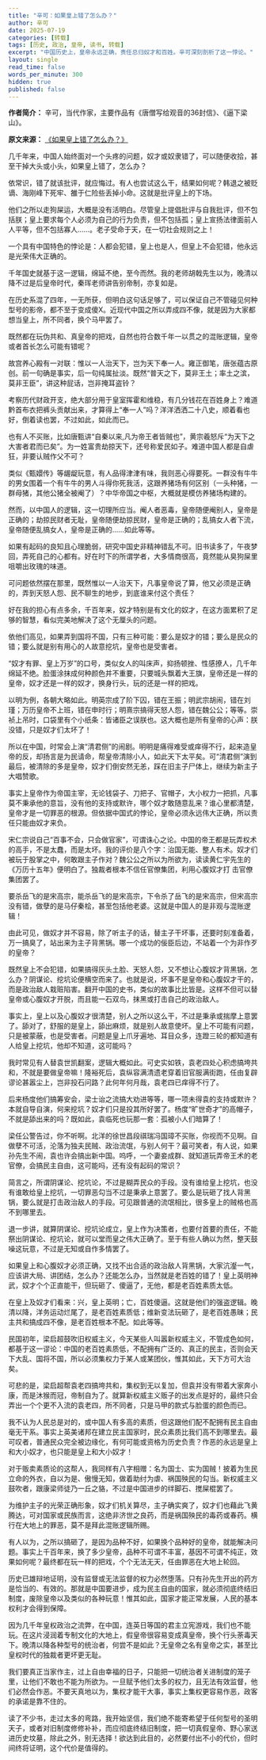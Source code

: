 ```yaml
---
title: "辛可：如果皇上错了怎么办？"
author: 辛可
date: 2025-07-19
categories: [转载]
tags: [历史, 政治, 皇帝, 读书, 转载]
excerpt: "中国历史上，皇帝永远正确，责任总归奴才和百姓。辛可深刻剖析了这一悖论。"
layout: single
read_time: false
words_per_minute: 300
hidden: true
published: false
---
```



**作者简介：** 辛可，当代作家，主要作品有《唐僧写给观音的36封信》、《逼下梁山》。

**原文来源：** [《如果皇上错了怎么办？》](https://www.chinesepen.org/blog/archives/143701) 

几千年来，中国人始终面对一个头疼的问题，奴才或奴隶错了，可以随便收拾，甚至干掉大头或小头，如果皇上错了，怎么办？

依常识，错了就该批评，就应悔过。有人也尝试这么干，结果如何呢？韩退之被贬谪、海刚峰下死牢、雒于仁险些丢掉小命。这就是批评皇上的下场。

他们之所以走狗屎运，大概是没有活明白。尽管皇上提倡批评与自我批评，但不包括朕；皇上要求每个人必须为自己的行为负责，但不包括孤；皇上宣扬法律面前人人平等，但不包括寡人……。老子受命于天，在一切社会规则之上！

一个具有中国特色的悖论是：人都会犯错，皇上也是人，但皇上不会犯错，他永远是光荣伟大正确的。

千年国史就基于这一逻辑，绵延不绝，至今而然。我的老师胡戟先生以为，晚清以降不过是后皇帝时代，秦珲老师讲告别帝制，亦复如是。

在历史系混了四年，一无所获，但明白这句话足够了，可以保证自己不管碰见何种型号的影帝，都不至于变成傻X。近现代中国之所以弄成四不像，就是因为大家都想当皇上，所不同者，换个马甲罢了。

既然都在玩伪共和、真皇帝的把戏，自然也符合数千年一以贯之的混账逻辑，皇帝或者首长怎么可能有错呢？

故宫养心殿有一对联：惟以一人治天下，岂为天下奉一人。雍正御笔，唐张蕴古原创。前一句确是事实，后一句纯属扯淡。既然“普天之下，莫非王土；率土之滨，莫非王臣”，讲这种屁话，岂非掩耳盗铃？

考察历代财政开支，绝大部分用于皇室挥霍和维稳，有几分钱花在百姓身上？难道黔首布衣把裤头贡献出来，才算得上“奉一人”吗？洋洋洒洒二十八史，顺着看也好，倒着读也罢，不过如此，如此而已。

也有人不买账，比如唐甄讲“自秦以来,凡为帝王者皆贼也”，黄宗羲怒斥“为天下之大害者君而已矣”。为一姓富贵劫掠天下，还号称爱民如子。难道中国人都是自虐狂，非要认贼作父不可？

类似《甄嬛传》等龌龊玩意，有人品得津津有味，我则恶心得要死。一群没有牛牛的男女围着一个有牛牛的男人斗得你死我活，这跟养猪场有何区别（一头种猪，一群母猪，其他公猪全被阉了）？中华帝国之中枢，大概就是模仿养猪场构建的。

然而，以中国人的逻辑，这一切理所应当。阉人者恶毒，皇帝随便阉别人，皇帝是正确的；劫掠民财者无耻，皇帝随便劫掠民财，皇帝是正确的；乱搞女人者下流，皇帝随便乱搞女人，皇帝是正确的……如此等等。

如果有起码的良知且心理脆弱，研究中国史非精神错乱不可。旧书读多了，午夜梦回，弄死自己的心都有。好在时下的所谓学者，大多情商很高，竟然能从臭狗屎里咀嚼出玫瑰的味道。

可问题依然摆在那里，既然惟以一人治天下，凡事皇帝说了算，他又必须是正确的，弄到天怒人怨、民不聊生的地步，到底谁来付这个责任？

好在我的担心有点多余，千百年来，奴才特别是有文化的奴才，在这方面累积了足够的智慧，看似完美地解决了这个无厘头的问题。

依他们高见，如果弄到国将不国，只有三种可能：要么是奴才的错；要么是民众的错；要么就是别有用心的人故意挖坑，皇帝也是受害者。

“奴才有罪、皇上万岁”的口号，类似女人的叫床声，抑扬顿挫、性感撩人，几千年绵延不绝。脸蛋涂抹成何种颜色并不重要，只要城头飘着大王旗，皇帝还是一样的皇帝，奴才还是一样的奴才，换身行头，玩的还是一样的把戏。

以明为例，各朝大略如此。明英宗成了阶下囚，错在王振；明武宗胡闹，错在刘瑾；万历皇帝不上班，错在申时行；明熹宗搞得天怒人怨，错在魏公公；等等。崇祯上吊时，口袋里有个小纸条：皆诸臣之误朕也。这大概也是所有皇帝的心声：朕没错，只是奴才们太坏了！

所以在中国，时常会上演“清君侧”的闹剧。明明是痛得难受或痒得不行，起来造皇帝的反，却扬言是为民请命，帮皇帝清除小人，如此天下太平矣。可“清君侧”演到最后，被清除的多是皇帝，奴才们倒安然无恙，踩在旧主子尸体上，继续为新主子大唱赞歌。

事实上皇帝作为帝国主宰，无论钱袋子、刀把子、官帽子，大小权力一把抓，凡事莫不秉承他的意旨，没有他的支持或默许，哪个奴才敢随意乱来？谁心里都清楚，皇帝才是一切罪恶的根源。但依据中国式的悖论，皇帝必须永远伟大正确，所以责任只能由奴才来负。

宋仁宗说自己“百事不会，只会做官家”，可谓诛心之论。中国的帝王都是玩弄权术的高手，不是太蠢，而是太坏。我的评价是八个字：治国无能、整人有术。奴才们被玩于股掌之中，何敢跟主子作对？魏公公之所以为所欲为，读读黄仁宇先生的《万历十五年》便明白了。独裁者根本不信任官僚集团，利用心腹奴才打 击官僚集团罢了。

要杀岳飞的是宋高宗，能杀岳飞的是宋高宗，下令杀了岳飞的是宋高宗，但宋高宗没有错，做孽的是马仔秦桧，甚至包括他老婆。这就是中国人的是非观与混账逻辑！

由此可见，做奴才并不容易，除了听主子的话，替主子干坏事，还要时刻准备着，万一搞臭了，站出来为主子背黑锅。哪一个成功的佞臣后边，不站着一个为非作歹的皇帝？

既然皇上不会犯错，如果搞得灰头土脸、天怒人怨，又不想让心腹奴才背黑锅，怎么办？阴谋论、挖坑论便横空而来了。也就是说，坏事不是皇帝和心腹奴才干的，而是政治敌人栽赃陷害。翻开中国的史书，类似的故事比比皆是。这样不但可以替皇帝或心腹奴才开脱，而且能一石双鸟，抹黑或打击自己的政治敌人。

事实上，皇上以及心腹奴才很清楚，别人之所以这么干，不过是秉承或揣摩上意罢了。舔对了，舒服的是皇上，舔出麻烦，就是别人故意使坏。皇上不可能有问题，只是被蒙蔽，也是受害者。问题是皇上爪牙遍地、耳目众多，连蹬三轮的都知道有人给皇上挖坑，他却不知道，这可能吗？

我时常见有人替袁世凯翻案，逻辑大概如此。可史实如铁，袁老四处心积虑搞垮共和，不就是要做皇帝嘛！隆裕死后，袁纵容满清遗老穿着旧官服满街跑，任由复辟谬论甚嚣尘上，岂非投石问路？此何年何月哉，袁老四已痒得不行了。

后来杨度他们搞筹安会，梁士诒之流搞大劝进等等，哪一项未得袁的支持或默许？本就自导自演，何来挖坑？奴才们只是投其所好罢了。杨度“旷世奇才”的高帽子，不就是舔出来的吗？既如此，袁临死也玩那一套：孤被小人们暗算了！

梁任公警告过，你不听啊。北洋的徐世昌段祺瑞冯国璋不买账，你视而不见啊。自做孽不可活，沦落为独夫民贼、政治流氓，与别人何干？最可笑者，有人说，如果孙先生不闹，袁也许会搞出新中国。呜呼，一个妻妾成群、就知道玩弄帝王术的老官僚，会搞民主自由，这可能吗，还有没有起码的常识？

简言之，所谓阴谋论、挖坑论，不过是糊弄民众的手段。没有谁给皇上挖坑，也没有谁敢给皇上挖坑，一切罪恶勾当不过是秉承上意罢了。要么是玩砸了找人背黑锅，要么就是打击政治敌人的手段。可见跟普通的流氓相比，很多皇上的贼格也高不到哪里去。

退一步讲，就算阴谋论、挖坑论成立，皇上作为决策者，也要付首要的责任，不能祭出阴谋论、挖坑论，就可以堂而皇之伟大正确了。至于有些人确以为然，整天鼓噪这玩意，不过是无知或自作多情罢了。

如果皇上和心腹奴才必须正确，又找不出合适的政治敌人背黑锅，大家沆瀣一气，应该讲大局、讲团结，怎么办？还能怎么办，当然就是老百姓的错了！皇上英明神武，奴才个个正直能干，但玩砸了、傻逼了，无他，都是老百姓素质太低。

在皇上及奴才们看来：兴，皇上英明；亡，百姓傻逼。这就是他们的强盗逻辑。晚清以降，洋务运动烂尾了，是老百姓素质低；维新变法玩砸了，是老百姓愚昧；民主共和搞成四不像，是老百姓根本不配。如此等等。

民国初年，梁启超鼓吹旧权威主义，今天某些人叫嚣新权威主义，不管成色如何，都基于这一谬论：中国的老百姓素质低，不配拥有广泛的、真正的民主，否则会天下大乱、国将不国，所以必须集权力于某人或某团伙，惟其如此，天下方可大治矣。

可悲的是，梁启超帮袁老四搞垮共和，集权到无以复加，但袁并没有带着大家奔小康，而是沐猴而冠，帝制自为了。就算新权威主义贩子的出发点是好的，最终只会弄出一个个更不入流的袁老四，所不同者，只是马甲的款式与脸蛋的颜色而已。

我不认为人民总是对的，或中国人有多高的素质，但这跟他们配不配拥有民主自由毫无干系。事实上英美诸邦在建立民主国家时，民众素质比我们高不到哪里去。最可叹者，普通民众完全被边缘化，有何可能或资格为历史负责？作恶的永远是皇上和大小奴才，也只能是皇上和大小奴才！

对于贩卖素质论的这帮人，我同样有八字相赠：名为国士、实为国贼！披着为生民立命的外衣，自以为是、傲慢无知，做着助纣为虐、祸国殃民的勾当。新权威主义鼓吹者，跟康梁师徒乃一丘之貉，不过是中国进步的绊脚石、搅屎棍罢了。

为维护主子的光荣正确形象，奴才们机关算尽，主子确实爽了，奴才们也藉此飞黄腾达，可对国家或民族而言，这绝非济世之良药，而是祸国殃民的毒药或春药。横行在大地上的罪恶，莫不是拜此混账逻辑所赐。

有人以为，之所以搞砸了，是因为品种不好，如果换个品种好的皇帝，就能解决问题。事实上千百年来，换了多少皇帝，品种不可谓不丰富，基因不可谓不纯正，效果如何呢？最终都在玩一样的把戏，个个无法无天，任由罪恶在大地上轮回。

历史已雄辩地证明，没有监督或无法监督的权力必然堕落。只有孙先生开出的药方是恰当的、有效的。那就是中国要进步，成为民主自由的国家，就必须彻底终结旧制度，废除皇帝以及类似的各种玩意！惟其如此，国家才能正常发展，人民的基本权利才会得到保障。

因为几千年皇权政治之流弊，在中国，连英日等国的君主立宪游戏，我们也不能玩。在这片浸润着专制文化的大地上，假皇帝很容易变成真皇帝，换个行头荼毒天下。晚清以降各种型号的统治者，何尝不是如此？无皇帝之名有皇帝之实，甚至比皇权时代的独裁者更坏更无耻。

我们要真正当家作主，过上自由幸福的日子，只能把一切统治者关进制度的笼子里，让他们不敢也不能为所欲为。一旦赋予他们太多的权力，且无法有效监督，他们必然会作恶。不要天真地以为，集权才能干大事，事实上集权更容易作恶，政客的承诺是靠不住的。

读了不少书，走过太多的弯路，我开始坚信，我们绝不能寄希望于任何型号的圣明天子，或者对旧制度修修补补，而应彻底终结旧制度，把一切真假皇帝、野心家送进历史坟墓，除此之外，别无选择！欲达到此目的，必然要付出不小的代价，但时间终将证明，这个代价是值得的。